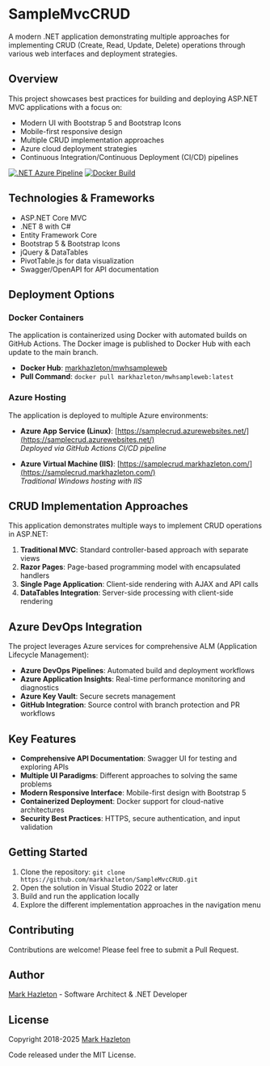# SampleMvcCRUD

A modern .NET application demonstrating multiple approaches for implementing CRUD (Create, Read, Update, Delete) operations through various web interfaces and deployment strategies.

## Overview

This project showcases best practices for building and deploying ASP.NET MVC applications with a focus on:

- Modern UI with Bootstrap 5 and Bootstrap Icons
- Mobile-first responsive design
- Multiple CRUD implementation approaches
- Azure cloud deployment strategies
- Continuous Integration/Continuous Deployment (CI/CD) pipelines

[![.NET Azure Pipeline](https://github.com/markhazleton/samplemvccrud/actions/workflows/main_samplecrud.yml/badge.svg)](https://github.com/markhazleton/SampleMvcCRUD/blob/main/.github/workflows/main_samplecrud.yml)
[![Docker Build](https://github.com/markhazleton/samplemvccrud/actions/workflows/docker-image.yml/badge.svg)](https://github.com/markhazleton/SampleMvcCRUD/blob/main/.github/workflows/docker-image.yml)

## Technologies & Frameworks

- ASP.NET Core MVC
- .NET 8 with C#
- Entity Framework Core
- Bootstrap 5 & Bootstrap Icons
- jQuery & DataTables
- PivotTable.js for data visualization
- Swagger/OpenAPI for API documentation

## Deployment Options

### Docker Containers

The application is containerized using Docker with automated builds on GitHub Actions. The Docker image is published to Docker Hub with each update to the main branch.

- **Docker Hub**: [markhazleton/mwhsampleweb](https://hub.docker.com/repository/docker/markhazleton/mwhsampleweb)
- **Pull Command**: `docker pull markhazleton/mwhsampleweb:latest`

### Azure Hosting

The application is deployed to multiple Azure environments:

- **Azure App Service (Linux)**: [https://samplecrud.azurewebsites.net/](https://samplecrud.azurewebsites.net/)  
  *Deployed via GitHub Actions CI/CD pipeline*

- **Azure Virtual Machine (IIS)**: [https://samplecrud.markhazleton.com/](https://samplecrud.markhazleton.com/)  
  *Traditional Windows hosting with IIS*

## CRUD Implementation Approaches

This application demonstrates multiple ways to implement CRUD operations in ASP.NET:

1. **Traditional MVC**: Standard controller-based approach with separate views
2. **Razor Pages**: Page-based programming model with encapsulated handlers
3. **Single Page Application**: Client-side rendering with AJAX and API calls
4. **DataTables Integration**: Server-side processing with client-side rendering

## Azure DevOps Integration

The project leverages Azure services for comprehensive ALM (Application Lifecycle Management):

- **Azure DevOps Pipelines**: Automated build and deployment workflows
- **Azure Application Insights**: Real-time performance monitoring and diagnostics
- **Azure Key Vault**: Secure secrets management
- **GitHub Integration**: Source control with branch protection and PR workflows

## Key Features

- **Comprehensive API Documentation**: Swagger UI for testing and exploring APIs
- **Multiple UI Paradigms**: Different approaches to solving the same problems
- **Modern Responsive Interface**: Mobile-first design with Bootstrap 5
- **Containerized Deployment**: Docker support for cloud-native architectures
- **Security Best Practices**: HTTPS, secure authentication, and input validation

## Getting Started

1. Clone the repository: `git clone https://github.com/markhazleton/SampleMvcCRUD.git`
2. Open the solution in Visual Studio 2022 or later
3. Build and run the application locally
4. Explore the different implementation approaches in the navigation menu

## Contributing

Contributions are welcome! Please feel free to submit a Pull Request.

## Author

[Mark Hazleton](https://markhazleton.com) - Software Architect & .NET Developer

## License

Copyright 2018-2025 [Mark Hazleton](https://markhazleton.com)

Code released under the MIT License.
